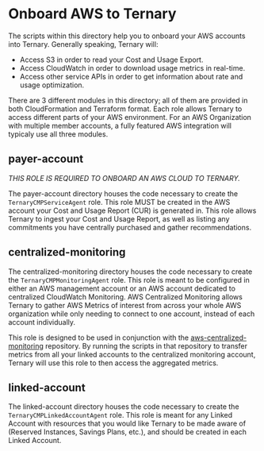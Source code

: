 # Onboard AWS to Ternary

The scripts within this directory help you to onboard your AWS accounts into
Ternary. Generally speaking, Ternary will:

* Access S3 in order to read your Cost and Usage Export.
* Access CloudWatch in order to download usage metrics in real-time.
* Access other service APIs in order to get information about rate and usage optimization.

There are 3 different modules in this directory; all of them are provided in
both CloudFormation and Terraform format. Each role allows Ternary to access
different parts of your AWS environment. For an AWS Organization with multiple
member accounts, a fully featured AWS integration will typicaly use all three
modules.

## payer-account

*THIS ROLE IS REQUIRED TO ONBOARD AN AWS CLOUD TO TERNARY.*

The payer-account directory houses the code necessary to create the
`TernaryCMPServiceAgent` role. This role MUST be created in the AWS account
your Cost and Usage Report (CUR) is generated in. This role allows Ternary to
ingest your Cost and Usage Report, as well as listing any commitments you have
centrally purchased and gather recommendations.

## centralized-monitoring

The centralized-monitoring directory houses the code necessary to create the
`TernaryCMPMonitoringAgent` role. This role is meant to be configured in either
an AWS management account or an AWS account dedicated to centralized CloudWatch
Monitoring. AWS Centralized Monitoring allows Ternary to gather AWS Metrics of
interest from across your whole AWS organization while only needing to connect
to one account, instead of each account individually.

This role is designed to be used in conjunction with the
[aws-centralized-monitoring] repository. By running the scripts in that
repository to transfer metrics from all your linked accounts to the centralized
monitoring account, Ternary will use this role to then access the aggregated
metrics.

## linked-account

The linked-account directory houses the code necessary to create the
`TernaryCMPLinkedAccountAgent` role. This role is meant for any Linked Account
with resources that you would like Ternary to be made aware of (Reserved
Instances, Savings Plans, etc.), and should be created in each Linked Account.

[aws-centralized-monitoring]: https://github.com/TernaryInc/aws-centralized-monitoring
